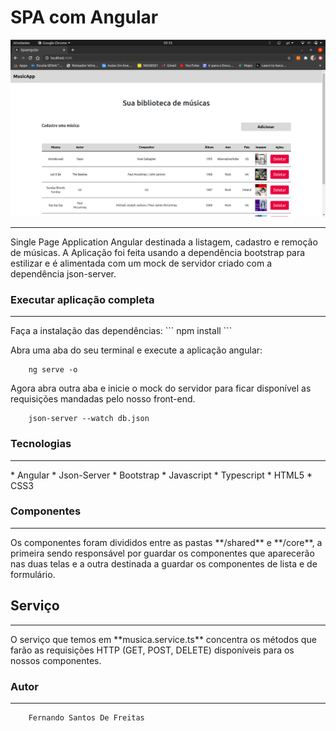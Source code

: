 # SPA com Angular
<img src="screen.png"/>
<hr>
Single Page Application Angular destinada a listagem, cadastro e remoção de músicas. A Aplicação foi feita usando a dependência bootstrap para estilizar e é alimentada com um mock de servidor criado com a dependência json-server.

### Executar aplicação completa
<hr>
Faça a instalação das dependências:
```
	npm install
```

Abra uma aba do seu terminal e execute a aplicação angular:

```
	ng serve -o
```

Agora abra outra aba e inicie o mock do servidor para ficar disponível as requisições mandadas pelo nosso front-end.

```
	json-server --watch db.json
```

### Tecnologias
<hr>
* Angular
* Json-Server
* Bootstrap
* Javascript
* Typescript
* HTML5
* CSS3

### Componentes
<hr>
Os componentes foram divididos entre as pastas **/shared** e **/core**, a primeira sendo responsável por guardar os componentes que aparecerão nas duas telas e a outra destinada a guardar os componentes de lista e de formulário.

## Serviço
<hr>
O serviço que temos em **musica.service.ts** concentra os métodos que farão as requisições HTTP (GET, POST, DELETE) disponíveis para os nossos componentes.

### Autor
<hr>

```
	Fernando Santos De Freitas
```

